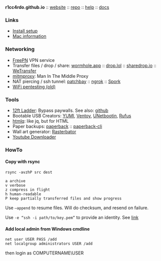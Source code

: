 **r1cc4rdo.github.io** :: [website](https://r1cc4rdo.github.io/) :: [repo](https://github.com/r1cc4rdo/r1cc4rdo.github.io) :: [help](https://pages.github.com/) :: [docs](https://help.github.com/en/categories/working-with-github-pages)

### Links
* [Install setup](INSTALL.md)
* [Mac information](MAC.md)

### Networking
* [FreePN](https://www.freepn.org/) VPN service
* Transfer files / drop / share: [wormhole.app](https://wormhole.app/) :: [drop.lol](https://drop.lol/) :: [sharedrop.io](https://www.sharedrop.io/) :: [WeTransfer](https://wetransfer.com/)
* [mitmproxy](https://mitmproxy.org): Man In The Middle Proxy
* NAT piercing / ssh tunnel: [patchbay](https://patchbay.pub/) :: [ngrok](https://ngrok.com/) :: [Spork](https://spork.sh/)
* [WiFi pentesting (old)](WIFI.md)

### Tools
* [12ft Ladder](https://12ft.io/): Bypass paywalls. See also: [github](https://github.com/iamadamdev/bypass-paywalls-chrome)
* Bootable USB Creators: [YUMI](https://www.pendrivelinux.com/yumi-multiboot-usb-creator/), [Ventoy](https://ventoy.net/en/download.html), [UNetbootin](https://unetbootin.github.io/), [Rufus](https://rufus.ie/en/)
* [htmlq](https://github.com/mgdm/htmlq): like jq, but for HTML
* Paper backups: [paperback](https://github.com/cyphar/paperback) :: [paperback-cli](https://github.com/Wikinaut/paperback-cli)
* Wall art generator: [Rasterbator](https://rasterbator.net/)
* [Youtube Downloader](https://yt1s.com)

### HowTo

#### Copy with rsync
```
rsync -avzhP src dest

a archive
v verbose
z compress in flight 
h human-readable
P keep partially transferred files and show progress
```
Use ```—append``` to resume files. Will do checksum, and resend on failure.

Use ```-e “ssh -i path/to/key.pem”``` to provide an identity. See [link](https://unix.stackexchange.com/questions/127352/specify-identity-file-id-rsa-with-rsync)

#### Add local admin from Windows cmdline
```
net user USER PASS /add
net localgroup administrators USER /add
```
then login as COMPUTERNAME\USER

